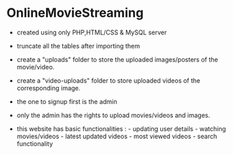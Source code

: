 # OnlineMovieStreaming

* created using only PHP,HTML/CSS & MySQL server

* truncate all the tables after importing them

- create a "uploads" folder to store the uploaded images/posters of the movie/video.
- create a "video-uploads" folder to store uploaded videos of the corresponding image.

- the one to signup first is the admin
- only the admin has the rights to upload movies/videos and images.

- this website has basic functionalities : - updating user details
                                           - watching movies/videos
                                           - latest updated videos
                                           - most viewed videos
                                           - search functionality
